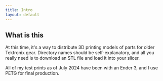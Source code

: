```yaml
---
title: Intro
layout: default
---
```


## What is this

At this time, it's a way to distribute 3D printing models of parts for older
Tektronix gear. Directory names should be self-explanatory, and all you really
need is to download an STL file and load it into your slicer.

All of my test prints as of July 2024 have been with an Ender 3, and I use
PETG for final production.
